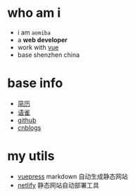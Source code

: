 # who am i

* i am `aomiba`
* a **web developer**
* work with [vue]()
* base shenzhen china

# base info

- [简历](https://www.yuque.com/docs/share/e0239d12-5179-4478-84c1-75cec0b6f978?#)
- [语雀](https://www.yuque.com/aomiba)
- [github](https://github.com/aomiba)
- [cnblogs](https://www.cnblogs.com/fepapa/)


# my utils

* [vuepress](https://vuepress.vuejs.org/zh/) markdown 自动生成静态网站
* [netlify](https://app.netlify.com/) 静态网站自动部署工具
